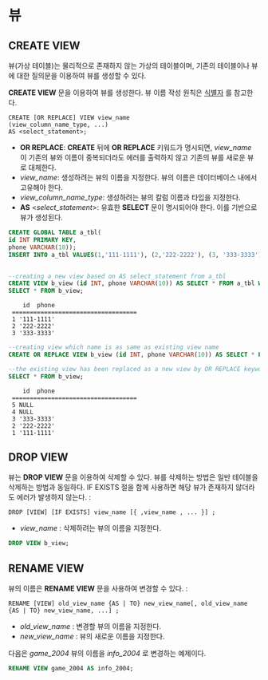 뷰
===

CREATE VIEW
-----------

뷰(가상 테이블)는 물리적으로 존재하지 않는 가상의 테이블이며, 기존의 테이블이나 뷰에 대한 질의문을 이용하여 뷰를 생성할 수 있다.

**CREATE VIEW** 문을 이용하여 뷰를 생성한다. 뷰 이름 작성 원칙은 [식별자](../identifier.md#식별자) 를 참고한다.

    CREATE [OR REPLACE] VIEW view_name
    (view_column_name_type, ...)
    AS <select_statement>;

-   **OR REPLACE**: **CREATE** 뒤에 **OR REPLACE** 키워드가 명시되면, *view\_name* 이 기존의 뷰와 이름이 중복되더라도 에러를 출력하지 않고 기존의 뷰를 새로운 뷰로 대체한다.
-   *view\_name*: 생성하려는 뷰의 이름을 지정한다. 뷰의 이름은 데이터베이스 내에서 고유해야 한다.
-   *view\_column\_name\_type*: 생성하려는 뷰의 칼럼 이름과 타입을 지정한다.
-   **AS** <*select\_statement*>: 유효한 **SELECT** 문이 명시되어야 한다. 이를 기반으로 뷰가 생성된다.

``` sql
CREATE GLOBAL TABLE a_tbl(
id INT PRIMARY KEY,
phone VARCHAR(10));
INSERT INTO a_tbl VALUES(1,'111-1111'), (2,'222-2222'), (3, '333-3333'), (4, NULL), (5, NULL);


--creating a new view based on AS select_statement from a_tbl
CREATE VIEW b_view (id INT, phone VARCHAR(10)) AS SELECT * FROM a_tbl WHERE phone IS NOT NULL;
SELECT * FROM b_view;
```
```
    id  phone
 ===================================  
 1 '111-1111'
 2 '222-2222'
 3 '333-3333'
```
``` sql
--creating view which name is as same as existing view name
CREATE OR REPLACE VIEW b_view (id INT, phone VARCHAR(10)) AS SELECT * FROM a_tbl ORDER BY id DESC;

--the existing view has been replaced as a new view by OR REPLACE keyword
SELECT * FROM b_view;
```
```
    id  phone
 ===================================  
 5 NULL
 4 NULL
 3 '333-3333'
 2 '222-2222'
 1 '111-1111'

```

DROP VIEW
---------

뷰는 **DROP VIEW** 문을 이용하여 삭제할 수 있다. 뷰를 삭제하는 방법은 일반 테이블을 삭제하는 방법과 동일하다. IF EXISTS 절을 함께 사용하면 해당 뷰가 존재하지 않더라도 에러가 발생하지 않는다. :

    DROP [VIEW] [IF EXISTS] view_name [{ ,view_name , ... }] ;

-   *view\_name* : 삭제하려는 뷰의 이름을 지정한다.

``` sql
DROP VIEW b_view;
```

RENAME VIEW
-----------

뷰의 이름은 **RENAME VIEW** 문을 사용하여 변경할 수 있다. :

    RENAME [VIEW] old_view_name {AS | TO} new_view_name[, old_view_name {AS | TO} new_view_name, ...] ;

-   *old\_view\_name* : 변경할 뷰의 이름을 지정한다.
-   *new\_view\_name* : 뷰의 새로운 이름을 지정한다.

다음은 *game\_2004* 뷰의 이름을 *info\_2004* 로 변경하는 예제이다.

``` sql
RENAME VIEW game_2004 AS info_2004;
```
